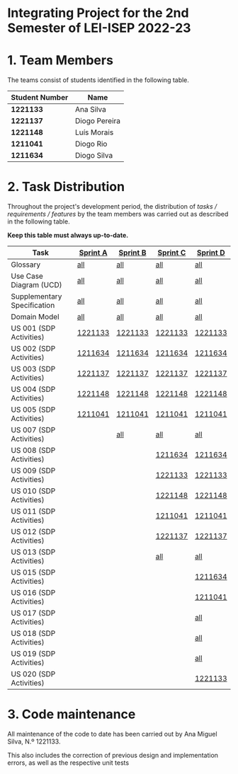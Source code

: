 # Integrating Project for the 2nd Semester of LEI-ISEP 2022-23

# 1. Team Members

The teams consist of students identified in the following table.

| Student Number | Name          |
|----------------|---------------|
| **1221133**    | Ana Silva     |
| **1221137**    | Diogo Pereira |
| **1221148**    | Luís Morais   |
| **1211041**    | Diogo Rio     |
| **1211634**    | Diogo Silva   |


# 2. Task Distribution ###

Throughout the project's development period, the distribution of _tasks / requirements / features_ by the team members
was carried out as described in the following table.

**Keep this table must always up-to-date.**

| Task                        | [Sprint A](sprintA/Readme.md)                                                              | [Sprint B](sprintB/Readme.md)                                                              | [Sprint C](sprintC/Readme.md)                                                              | [Sprint D](sprintD/Readme.md)                                                              |
|-----------------------------|--------------------------------------------------------------------------------------------|--------------------------------------------------------------------------------------------|--------------------------------------------------------------------------------------------|--------------------------------------------------------------------------------------------|
| Glossary                    | [all](sprintA/global-artifacts/01.requirements-engineering/glossary.md)                    | [all](sprintB/global-artifacts/00.engineering-requirements/glossary.md)                    | [all](sprintC/global-artifacts/00.engineering-requirements/glossary.md)                    | [all](sprintD/global-artifacts/00.engineering-requirements/glossary.md)                    |
| Use Case Diagram (UCD)      | [all](sprintA/global-artifacts/01.requirements-engineering/use-case-diagram.md)            | [all](sprintB/global-artifacts/00.engineering-requirements/use-case-diagram.md)            | [all](sprintC/global-artifacts/00.engineering-requirements/use-case-diagram.md)            | [all](sprintD/global-artifacts/00.engineering-requirements/use-case-diagram.md)            |
| Supplementary Specification | [all](sprintA/global-artifacts/01.requirements-engineering/supplementary-specification.md) | [all](sprintB/global-artifacts/00.engineering-requirements/supplementary-specification.md) | [all](sprintC/global-artifacts/00.engineering-requirements/supplementary-specification.md) | [all](sprintD/global-artifacts/00.engineering-requirements/supplementary-specification.md) |
| Domain Model                | [all](sprintA/global-artifacts/02.analysis/Readme.md)                                      | [all](sprintB/global-artifacts/01.analysis/analysis.md)                                    | [all](sprintC/global-artifacts/01.analysis/analysis.md)                                    | [all](sprintD/global-artifacts/01.analysis/analysis.md)                                    |
| US 001 (SDP Activities)     | [1221133](sprintA/us001/Readme.md)                                                         | [1221133](sprintB/us001/Readme.md)                                                         | [1221133](sprintC/us001/Readme.md)                                                         | [1221133](sprintD/us001/Readme.md)                                                         |
| US 002 (SDP Activities)     | [1211634](sprintA/us002/Readme.md)                                                         | [1211634](sprintB/us002/Readme.md)                                                         | [1211634](sprintC/us002/Readme.md)                                                         | [1211634](sprintD/us002/Readme.md)                                                         |
| US 003 (SDP Activities)     | [1221137](sprintA/us003/Readme.md)                                                         | [1221137](sprintB/us003/Readme.md)                                                         | [1221137](sprintC/us003/Readme.md)                                                         | [1221137](sprintD/us003/Readme.md)                                                         |
| US 004 (SDP Activities)     | [1221148](sprintA/us004/Readme.md)                                                         | [1221148](sprintB/us004/Readme.md)                                                         | [1221148](sprintC/us004/Readme.md)                                                         | [1221148](sprintD/us004/Readme.md)                                                         |
| US 005 (SDP Activities)     | [1211041](sprintA/us005/Readme.md)                                                         | [1211041](sprintB/us005/Readme.md)                                                         | [1211041](sprintC/us005/Readme.md)                                                         | [1211041](sprintD/us005/Readme.md)                                                         |
| US 007 (SDP Activities)     |                                                                                            | [all](sprintB/us007/Readme.md)                                                             | [all](sprintC/us007/Readme.md)                                                             | [all](sprintD/us007/Readme.md)                                                             |
| US 008 (SDP Activities)     |                                                                                            |                                                                                            | [1211634](sprintC/us008/Readme.md)                                                         | [1211634](sprintD/us008/Readme.md)                                                         |
| US 009 (SDP Activities)     |                                                                                            |                                                                                            | [1221133](sprintC/us009/Readme.md)                                                         | [1221133](sprintD/us009/Readme.md)                                                         |
| US 010 (SDP Activities)     |                                                                                            |                                                                                            | [1221148](sprintC/us010/Readme.md)                                                         | [1221148](sprintD/us010/Readme.md)                                                         |
| US 011 (SDP Activities)     |                                                                                            |                                                                                            | [1211041](sprintC/us011/Readme.md)                                                         | [1211041](sprintD/us011/Readme.md)                                                         |
| US 012 (SDP Activities)     |                                                                                            |                                                                                            | [1221137](sprintC/us012/Readme.md)                                                         | [1221137](sprintD/us012/Readme.md)                                                         |
| US 013 (SDP Activities)     |                                                                                            |                                                                                            | [all](sprintC/us013/Readme.md)                                                             | [all](sprintD/us013/Readme.md)                                                             |
| US 015 (SDP Activities)     |                                                                                            |                                                                                            |                                                                                            | [1211634](sprintD/us015/Readme.md)                                                         |
| US 016 (SDP Activities)     |                                                                                            |                                                                                            |                                                                                            | [1211041](sprintD/us016/Readme.md)                                                         |
| US 017 (SDP Activities)     |                                                                                            |                                                                                            |                                                                                            | [all](sprintD/us017/Readme.md)                                                             |
| US 018 (SDP Activities)     |                                                                                            |                                                                                            |                                                                                            | [all](sprintD/us018/Readme.md)                                                             |
| US 019 (SDP Activities)     |                                                                                            |                                                                                            |                                                                                            | [all](sprintD/us019/Readme.md)                                                             |
| US 020 (SDP Activities)     |                                                                                            |                                                                                            |                                                                                            | [1221133](sprintD/us020/Readme.md)                                                         |


# 3. Code maintenance ###

All maintenance of the code to date has been carried out by Ana Miguel Silva, N.º 1221133.

This also includes the correction of previous design and implementation errors, as well as the respective unit tests
